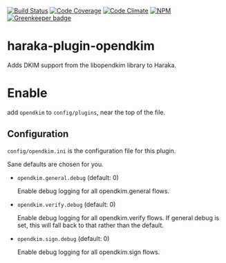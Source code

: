 [![Build Status][ci-img]][ci-url]
[![Code Coverage][cov-img]][cov-url]
[![Code Climate][clim-img]][clim-url]
[![NPM][npm-img]][npm-url]
[![Greenkeeper badge](https://badges.greenkeeper.io/godsflaw/haraka-plugin-opendkim.svg)](https://greenkeeper.io/)

# haraka-plugin-opendkim

Adds DKIM support from the libopendkim library to Haraka.

# Enable

add `opendkim` to `config/plugins`, near the top of the file.

## Configuration

`config/opendkim.ini` is the configuration file for this plugin.

Sane defaults are chosen for you.

* `opendkim.general.debug` (default: 0)

  Enable debug logging for all opendkim.general flows.


* `opendkim.verify.debug` (default: 0)

  Enable debug logging for all opendkim.verify flows.  If general debug is set,
  this will fall back to that rather than the default.


* `opendkim.sign.debug` (default: 0)

  Enable debug logging for all opendkim.sign flows.


[ci-img]: https://travis-ci.org/godsflaw/haraka-plugin-opendkim.svg
[ci-url]: https://travis-ci.org/godsflaw/haraka-plugin-opendkim
[cov-img]: https://codecov.io/github/godsflaw/haraka-plugin-opendkim/coverage.svg
[cov-url]: https://codecov.io/github/godsflaw/haraka-plugin-opendkim
[clim-img]: https://codeclimate.com/github/godsflaw/haraka-plugin-opendkim/badges/gpa.svg
[clim-url]: https://codeclimate.com/github/godsflaw/haraka-plugin-opendkim
[npm-img]: https://nodei.co/npm/haraka-plugin-opendkim.png
[npm-url]: https://www.npmjs.com/package/haraka-plugin-opendkim
